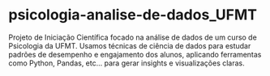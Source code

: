 # psicologia-analise-de-dados_UFMT
Projeto de Iniciação Científica focado na análise de dados de um curso de Psicologia da UFMT. Usamos técnicas de ciência de dados para estudar padrões de desempenho e engajamento dos alunos, aplicando ferramentas como Python, Pandas, etc... para gerar insights e visualizações claras.
